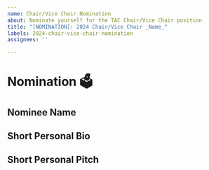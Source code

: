 ```yaml
---
name: Chair/Vice Chair Nomination
about: Nominate yourself for the TAC Chair/Vice Chair position
title: "[NOMINATION]: 2024 Chair/Vice Chair _Name_"
labels: 2024-chair-vice-chair-nomination
assignees: ''

---
```


# Nomination 🗳️
<!--- Include a short bio, outline your qualifications, and provide a statement explaining why you would be a good choice for the seat -->

## Nominee Name
<!--- Provide the name of the nominee -->
<!--- Provide your GitHub handle -->

## Short Personal Bio
<!--- Provide a short bio on the nominee -->

## Short Personal Pitch
<!--- Provide why you wish to lead the TAC -->
